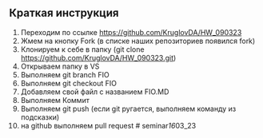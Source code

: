 ## Краткая инструкция
1. Переходим по ссылке https://github.com/KruglovDA/HW_090323
2. Жмем на кнопку Fork (в списке наших репозиториев появился fork)
3. Клонируем к себе в папку (git clone https://github.com/KruglovDA/HW_090323.git)
4. Открываем папку в VS
5. Выполняем git branch FIO
6. Выполняем git checkout FIO
7. Добавляем свой файл с названием FIO.MD
8. Выполняем Коммит
9. Выполняем git push (если git ругается, выполняем команду из подсказки)
10. на github выполняем pull request
#   s e m i n a r _ 1 6 _ 0 3 _ 2 3  
 